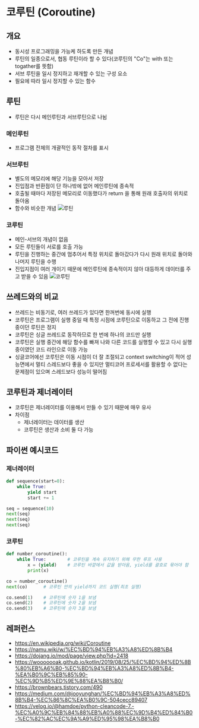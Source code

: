 # 코루틴 (Coroutine)

## 개요

- 동시성 프로그래밍을 가능케 하도록 만든 개념
- 루틴의 일종으로서, 협동 루틴이라 할 수 있다(코루틴의 "Co"는 with 또는 togather를 뜻함)
- 서브 루틴을 일시 정지하고 재개할 수 있는 구성 요소
- 필요에 따라 일시 정지할 수 있는 함수

## 루틴

- 루틴은 다시 메인루틴과 서브루틴으로 나뉨

### 메인루틴

- 프로그램 전체의 개괄적인 동작 절차를 표시

### 서브루틴

- 별도의 메모리에 해당 기능을 모아서 저장
- 진입점과 반환점이 단 하나밖에 없어 메인루틴에 종속적
- 호출될 때마다 저장된 메모리로 이동했다가 return 을 통해 원래 호출자의 위치로 돌아옴
- 함수와 비슷한 개념
  ![루틴](https://dojang.io/pluginfile.php/13976/mod_page/content/3/041001.png)

### 코루틴

- 메인-서브의 개념이 없음
- 모든 루틴들이 서로를 호출 가능
- 루틴을 진행하는 중간에 멈추어서 특정 위치로 돌아갔다가 다시 원래 위치로 돌아와 나머지 루틴을 수행
- 진입지점이 여러 개이기 때문에 메인루틴에 종속적이지 않아 대등하게 데이터를 주고 받을 수 있음
  ![코루틴](https://dojang.io/pluginfile.php/13976/mod_page/content/3/041002.png)

## 쓰레드와의 비교

- 쓰레드는 비동기로, 여러 쓰레드가 있다면 한꺼번에 동시에 실행
- 코루틴은 프로그램이 실행 중일 때 특정 시점에 코루틴으로 이동하고 그 전에 진행 중이던 루틴은 정지
- 코루틴은 싱글 쓰레드로 동작하므로 한 번에 하나의 코드만 실행
- 코루틴은 실행 중간에 해당 함수를 빠져 나와 다른 코드를 실행할 수 있고 다시 실행 중이였던 코드 라인으로 이동 가능
- 싱글코어에선 코루틴은 이동 시점이 더 잘 조절되고 context switching이 적어 성능면에서 멀티 스레드보다 좋을 수 있지만 멀티코어 프로세서를 활용할 수 없다는 문제점이 있으며 스레드보다 성능이 떨어짐

## 코루틴과 제너레이터

- 코루틴은 제너레이터를 이용해서 만들 수 있기 때문에 매우 유사
- 차이점
  - 제너레이터는 데이터를 생산
  - 코루틴은 생산과 소비 둘 다 가능

## 파이썬 예시코드

### 제너레이터

```py
def sequence(start=0):
    while True:
        yield start
        start += 1

seq = sequence(10)
next(seq)
next(seq)
next(seq)
```

### 코루틴

```py
def number_coroutine():
    while True:        # 코루틴을 계속 유지하기 위해 무한 루프 사용
        x = (yield)    # 코루틴 바깥에서 값을 받아옴, yield를 괄호로 묶어야 함
        print(x)

co = number_coroutine()
next(co)      # 코루틴 안의 yield까지 코드 실행(최초 실행)

co.send(1)    # 코루틴에 숫자 1을 보냄
co.send(2)    # 코루틴에 숫자 2을 보냄
co.send(3)    # 코루틴에 숫자 3을 보냄
```

## 레퍼런스

- <https://en.wikipedia.org/wiki/Coroutine>
- <https://namu.wiki/w/%EC%BD%94%EB%A3%A8%ED%8B%B4>
- <https://dojang.io/mod/page/view.php?id=2418>
- <https://wooooooak.github.io/kotlin/2019/08/25/%EC%BD%94%ED%8B%80%EB%A6%B0-%EC%BD%94%EB%A3%A8%ED%8B%B4-%EA%B0%9C%EB%85%90-%EC%9D%B5%ED%9E%88%EA%B8%B0/>
- <https://brownbears.tistory.com/490>
- <https://medium.com/@jooyunghan/%EC%BD%94%EB%A3%A8%ED%8B%B4-%EC%86%8C%EA%B0%9C-504cecc89407>
- <https://velog.io/@hamdoe/python-cleancode-7.-%EC%A0%9C%EB%84%88%EB%A0%88%EC%9D%B4%ED%84%B0-%EC%82%AC%EC%9A%A9%ED%95%98%EA%B8%B0>
